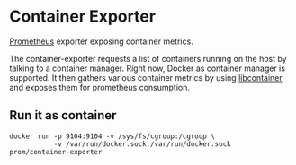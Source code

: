 # Container Exporter
[Prometheus](https://github.com/prometheus/prometheus) exporter exposing container metrics.

The container-exporter requests a list of containers running on the host by talking to a 
container manager. Right now, Docker as container manager is supported.
It then gathers various container metrics by using [libcontainer](https://github.com/docker/libcontainer)
and exposes them for prometheus consumption.

## Run it as container

    docker run -p 9104:9104 -v /sys/fs/cgroup:/cgroup \
               -v /var/run/docker.sock:/var/run/docker.sock prom/container-exporter
